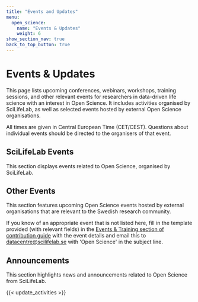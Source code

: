 ```yaml
---
title: "Events and Updates"
menu:
  open_science:
    name: "Events & Updates"
    weight: 6
show_section_nav: true
back_to_top_button: true
---
```


# Events & Updates

This page lists upcoming conferences, webinars, workshops, training sessions, and other relevant events for researchers in data-driven life
science with an interest in Open Science. It includes activities organised by SciLifeLab, as well as selected events hosted by external
Open Science organisations.

All times are given in Central European Time (CET/CEST). Questions about individual events should be directed to the organisers of that
event.

## SciLifeLab Events

This section displays events related to Open Science, organised by SciLifeLab.
<section id="sll-events-section" class="my-4">
  <!-- The events content will be filled by shortcode 'update_activities' that is called below -->
</section>

## Other Events

This section features upcoming Open Science events hosted by external organisations that are relevant to the Swedish research community.

If you know of an appropriate event that is not listed here, fill in the template provided (with relevant fields) in the
[Events & Training section of contribution guide](https://github.com/ScilifelabDataCentre/data.scilifelab.se/blob/develop/CONTRIBUTING.md#events--training)
with the event details and email this to [datacentre@scilifelab.se](mailto:datacentre@scilifelab.se?subject=Open%20Science)
with 'Open Science' in the subject line.

<section id="other-events-section" class="my-4">
  <!-- The events content will be filled by shortcode 'update_activities' that is called below -->
</section>

## Announcements

This section highlights news and announcements related to Open Science from SciLifeLab.
<!-- This page have more dynamic content, so everything is written in a shortcode -->
{{< update_activities >}}
